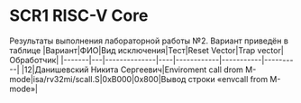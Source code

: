 # SCR1 RISC-V Core

Результаты выполнения лабораторной работы №2. Вариант приведён в таблице
|Вариант|ФИО|Вид исключения|Тест|Reset Vector|Trap vector|Обработчик|
|-------|---|--------------|----|------------|-----------|----------|
|12|Данишевский Никита Сергеевич|Enviroment call drom M-mode|isa/rv32mi/scall.S|0xB000|0x800|Вывод строки «envcall from M-mode»|

